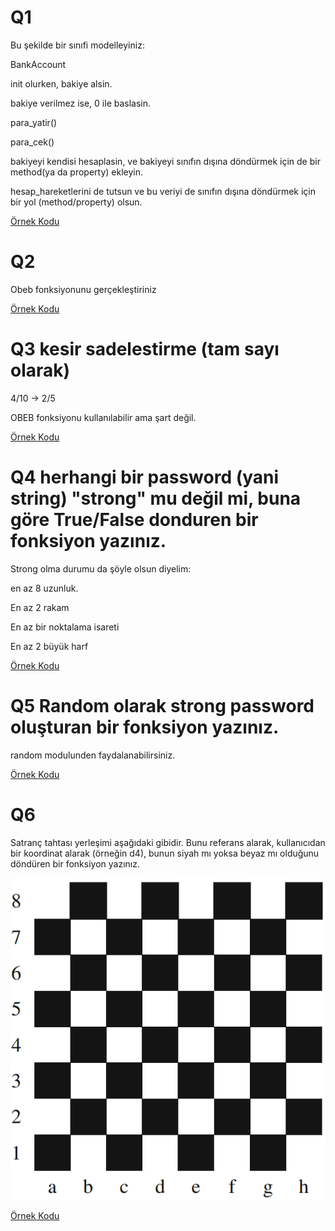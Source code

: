# Q1
Bu şekilde bir sınıfi modelleyiniz:

BankAccount

   init olurken, bakiye alsin.
   
   bakiye verilmez ise, 0 ile baslasin.
   
   para_yatir()
   
   para_cek()
   
   bakiyeyi kendisi hesaplasin, ve bakiyeyi sınıfın dışına döndürmek için de bir method(ya da property) ekleyin.
   
   hesap_hareketlerini de tutsun ve bu veriyi de sınıfın dışına döndürmek için bir yol (method/property) olsun.


[Örnek Kodu](q1.py)

# Q2
Obeb fonksiyonunu gerçekleştiriniz

[Örnek Kodu](q3.py)

# Q3 kesir sadelestirme (tam sayı olarak)
4/10 -> 2/5

OBEB fonksiyonu kullanılabilir ama şart değil.

[Örnek Kodu](q3.py)

# Q4 herhangi bir password (yani string) "strong" mu değil mi, buna göre True/False donduren bir fonksiyon yazınız.
Strong olma durumu da şöyle olsun diyelim:

en az 8 uzunluk.

En az 2 rakam

En az bir noktalama isareti

En az 2 büyük harf

[Örnek Kodu](q4.py)

# Q5 Random olarak strong password oluşturan bir fonksiyon yazınız.

random modulunden faydalanabilirsiniz.

[Örnek Kodu](q5.py)

# Q6

Satranç tahtası yerleşimi aşağıdaki gibidir. Bunu referans alarak, kullanıcıdan bir koordinat alarak (örneğin d4), bunun siyah mı yoksa beyaz mı olduğunu döndüren bir fonksiyon yazınız.

![Alt text](../img/chessboard.png?raw=true "Title")

[Örnek Kodu](q6.py)


